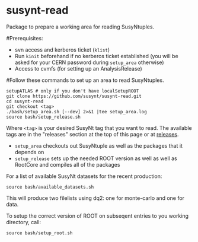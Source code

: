 susynt-read
===========

Package to prepare a working area for reading SusyNtuples.

#Prerequisites:
- svn access and kerberos ticket (`klist`)
- Run `kinit` beforehand if no kerberos ticket established (you will be asked for your CERN password during `setup_area` otherwise)
- Access to cvmfs (for setting up an AnalysisRelease)

#Follow these commands to set up an area to read SusyNtuples.

```
setupATLAS # only if you don't have localSetupROOT
git clone https://github.com/susynt/susynt-read.git
cd susynt-read
git checkout <tag>
./bash/setup_area.sh [--dev] 2>&1 |tee setup_area.log
source bash/setup_release.sh
```
Where `<tag>` is your desired SusyNt tag that you want to read. The available tags are in the "releases" section
at the top of this page or at [releases](https://github.com/susynt/susynt-read/releases).

- `setup_area` checkouts out SusyNtuple as well as the packages that it depends on
- `setup_release` sets up the needed ROOT version as well as well as RootCore and compiles all of the packages

For a list of available SusyNt datasets for the recent production:
```
source bash/available_datasets.sh
```
This will produce two filelists using dq2: one for monte-carlo and one for data.

To setup the correct version of ROOT on subseqent entries to you working directory, call:
```
source bash/setup_root.sh
```
